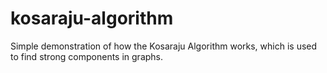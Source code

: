 # kosaraju-algorithm

Simple demonstration of how the Kosaraju Algorithm works, which is used to find strong components in graphs.
